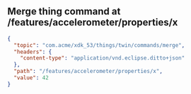 ## Merge thing command at /features/accelerometer/properties/x

```json
{
  "topic": "com.acme/xdk_53/things/twin/commands/merge",
  "headers": {
    "content-type": "application/vnd.eclipse.ditto+json"
  },
  "path": "/features/accelerometer/properties/x",
  "value": 42
}
```
